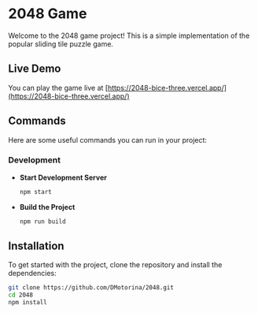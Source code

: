 # 2048 Game

Welcome to the 2048 game project! This is a simple implementation of the popular sliding tile puzzle game.

## Live Demo

You can play the game live at [https://2048-bice-three.vercel.app/](https://2048-bice-three.vercel.app/)

## Commands

Here are some useful commands you can run in your project:

### Development

- **Start Development Server**
  ```bash
  npm start
- **Build the Project**
  ```bash
  npm run build


## Installation

To get started with the project, clone the repository and install the dependencies:

```bash
git clone https://github.com/DMotorina/2048.git
cd 2048
npm install